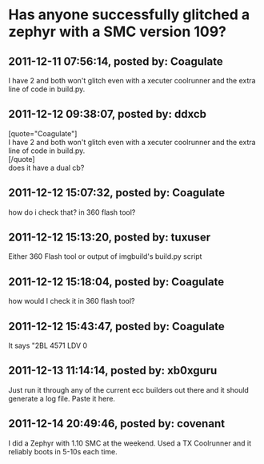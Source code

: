 # Has anyone successfully glitched a zephyr with a SMC version 109?

## 2011-12-11 07:56:14, posted by: Coagulate

I have 2 and both won't glitch even with a xecuter coolrunner and the extra line of code in build.py.

## 2011-12-12 09:38:07, posted by: ddxcb

[quote="Coagulate"]  
 I have 2 and both won't glitch even with a xecuter coolrunner and the extra line of code in build.py.  
 [/quote]  
 does it have a dual cb?

## 2011-12-12 15:07:32, posted by: Coagulate

how do i check that? in 360 flash tool?

## 2011-12-12 15:13:20, posted by: tuxuser

Either 360 Flash tool or output of imgbuild's build.py script

## 2011-12-12 15:18:04, posted by: Coagulate

how would I check it in 360 flash tool?

## 2011-12-12 15:43:47, posted by: Coagulate

It says "2BL 4571 LDV 0

## 2011-12-13 11:14:14, posted by: xb0xguru

Just run it through any of the current ecc builders out there and it should generate a log file. Paste it here.

## 2011-12-14 20:49:46, posted by: covenant

I did a Zephyr with 1.10 SMC at the weekend. Used a TX Coolrunner and it reliably boots in 5-10s each time. 